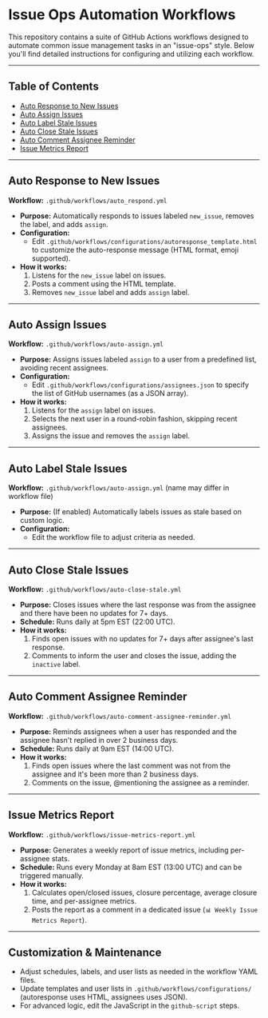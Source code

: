 # Issue Ops Automation Workflows

This repository contains a suite of GitHub Actions workflows designed to automate common issue management tasks in an "issue-ops" style. Below you'll find detailed instructions for configuring and utilizing each workflow.

---

## Table of Contents
- [Auto Response to New Issues](#auto-response-to-new-issues)
- [Auto Assign Issues](#auto-assign-issues)
- [Auto Label Stale Issues](#auto-label-stale-issues)
- [Auto Close Stale Issues](#auto-close-stale-issues)
- [Auto Comment Assignee Reminder](#auto-comment-assignee-reminder)
- [Issue Metrics Report](#issue-metrics-report)

---

## Auto Response to New Issues
**Workflow:** `.github/workflows/auto_respond.yml`

- **Purpose:** Automatically responds to issues labeled `new_issue`, removes the label, and adds `assign`.
- **Configuration:**
  - Edit `.github/workflows/configurations/autoresponse_template.html` to customize the auto-response message (HTML format, emoji supported).
- **How it works:**
  1. Listens for the `new_issue` label on issues.
  2. Posts a comment using the HTML template.
  3. Removes `new_issue` label and adds `assign` label.

---

## Auto Assign Issues
**Workflow:** `.github/workflows/auto-assign.yml`

- **Purpose:** Assigns issues labeled `assign` to a user from a predefined list, avoiding recent assignees.
- **Configuration:**
  - Edit `.github/workflows/configurations/assignees.json` to specify the list of GitHub usernames (as a JSON array).
- **How it works:**
  1. Listens for the `assign` label on issues.
  2. Selects the next user in a round-robin fashion, skipping recent assignees.
  3. Assigns the issue and removes the `assign` label.

---

## Auto Label Stale Issues
**Workflow:** `.github/workflows/auto-assign.yml` (name may differ in workflow file)

- **Purpose:** (If enabled) Automatically labels issues as stale based on custom logic.
- **Configuration:**
  - Edit the workflow file to adjust criteria as needed.

---

## Auto Close Stale Issues
**Workflow:** `.github/workflows/auto-close-stale.yml`

- **Purpose:** Closes issues where the last response was from the assignee and there have been no updates for 7+ days.
- **Schedule:** Runs daily at 5pm EST (22:00 UTC).
- **How it works:**
  1. Finds open issues with no updates for 7+ days after assignee's last response.
  2. Comments to inform the user and closes the issue, adding the `inactive` label.

---

## Auto Comment Assignee Reminder
**Workflow:** `.github/workflows/auto-comment-assignee-reminder.yml`

- **Purpose:** Reminds assignees when a user has responded and the assignee hasn't replied in over 2 business days.
- **Schedule:** Runs daily at 9am EST (14:00 UTC).
- **How it works:**
  1. Finds open issues where the last comment was not from the assignee and it's been more than 2 business days.
  2. Comments on the issue, @mentioning the assignee as a reminder.

---

## Issue Metrics Report
**Workflow:** `.github/workflows/issue-metrics-report.yml`

- **Purpose:** Generates a weekly report of issue metrics, including per-assignee stats.
- **Schedule:** Runs every Monday at 8am EST (13:00 UTC) and can be triggered manually.
- **How it works:**
  1. Calculates open/closed issues, closure percentage, average closure time, and per-assignee metrics.
  2. Posts the report as a comment in a dedicated issue (`📊 Weekly Issue Metrics Report`).

---

## Customization & Maintenance
- Adjust schedules, labels, and user lists as needed in the workflow YAML files.
- Update templates and user lists in `.github/workflows/configurations/` (autoresponse uses HTML, assignees uses JSON).
- For advanced logic, edit the JavaScript in the `github-script` steps.
